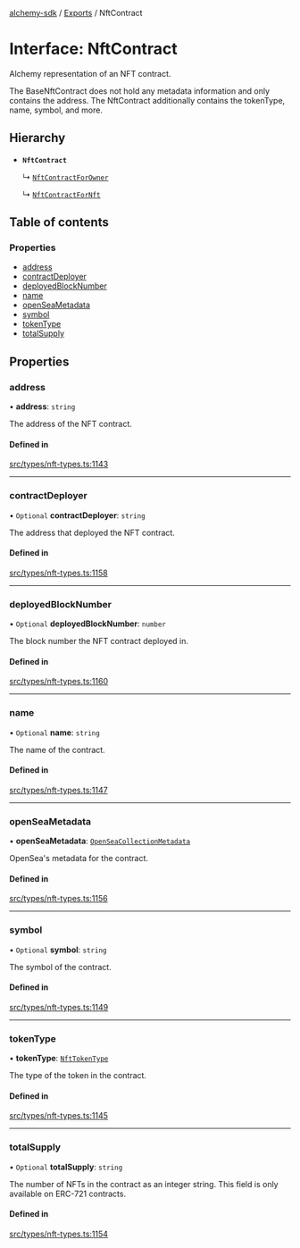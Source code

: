 [alchemy-sdk](../README.md) / [Exports](../modules.md) / NftContract

# Interface: NftContract

Alchemy representation of an NFT contract.

The BaseNftContract does not hold any metadata information and only contains
the address. The NftContract additionally contains the tokenType, name,
symbol, and more.

## Hierarchy

- **`NftContract`**

  ↳ [`NftContractForOwner`](NftContractForOwner.md)

  ↳ [`NftContractForNft`](NftContractForNft.md)

## Table of contents

### Properties

- [address](NftContract.md#address)
- [contractDeployer](NftContract.md#contractdeployer)
- [deployedBlockNumber](NftContract.md#deployedblocknumber)
- [name](NftContract.md#name)
- [openSeaMetadata](NftContract.md#openseametadata)
- [symbol](NftContract.md#symbol)
- [tokenType](NftContract.md#tokentype)
- [totalSupply](NftContract.md#totalsupply)

## Properties

### address

• **address**: `string`

The address of the NFT contract.

#### Defined in

[src/types/nft-types.ts:1143](https://github.com/alchemyplatform/alchemy-sdk-js/blob/7ae04a5/src/types/nft-types.ts#L1143)

___

### contractDeployer

• `Optional` **contractDeployer**: `string`

The address that deployed the NFT contract.

#### Defined in

[src/types/nft-types.ts:1158](https://github.com/alchemyplatform/alchemy-sdk-js/blob/7ae04a5/src/types/nft-types.ts#L1158)

___

### deployedBlockNumber

• `Optional` **deployedBlockNumber**: `number`

The block number the NFT contract deployed in.

#### Defined in

[src/types/nft-types.ts:1160](https://github.com/alchemyplatform/alchemy-sdk-js/blob/7ae04a5/src/types/nft-types.ts#L1160)

___

### name

• `Optional` **name**: `string`

The name of the contract.

#### Defined in

[src/types/nft-types.ts:1147](https://github.com/alchemyplatform/alchemy-sdk-js/blob/7ae04a5/src/types/nft-types.ts#L1147)

___

### openSeaMetadata

• **openSeaMetadata**: [`OpenSeaCollectionMetadata`](OpenSeaCollectionMetadata.md)

OpenSea's metadata for the contract.

#### Defined in

[src/types/nft-types.ts:1156](https://github.com/alchemyplatform/alchemy-sdk-js/blob/7ae04a5/src/types/nft-types.ts#L1156)

___

### symbol

• `Optional` **symbol**: `string`

The symbol of the contract.

#### Defined in

[src/types/nft-types.ts:1149](https://github.com/alchemyplatform/alchemy-sdk-js/blob/7ae04a5/src/types/nft-types.ts#L1149)

___

### tokenType

• **tokenType**: [`NftTokenType`](../enums/NftTokenType.md)

The type of the token in the contract.

#### Defined in

[src/types/nft-types.ts:1145](https://github.com/alchemyplatform/alchemy-sdk-js/blob/7ae04a5/src/types/nft-types.ts#L1145)

___

### totalSupply

• `Optional` **totalSupply**: `string`

The number of NFTs in the contract as an integer string. This field is only
available on ERC-721 contracts.

#### Defined in

[src/types/nft-types.ts:1154](https://github.com/alchemyplatform/alchemy-sdk-js/blob/7ae04a5/src/types/nft-types.ts#L1154)
